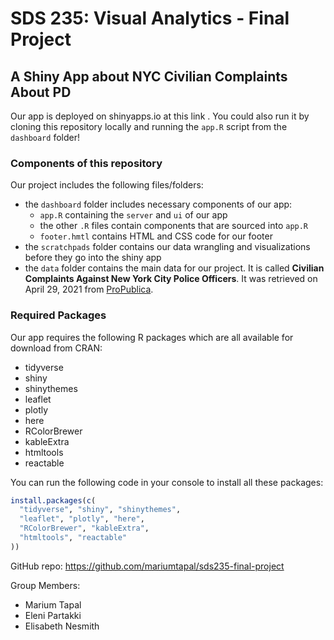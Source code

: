 
<!-- README.md is generated from README.Rmd. Please edit that file -->

# SDS 235: Visual Analytics - Final Project

## A Shiny App about NYC Civilian Complaints About PD

Our app is deployed on shinyapps.io at this link
<add link after deploying>. You could also run it by cloning this
repository locally and running the `app.R` script from the `dashboard`
folder!

### Components of this repository

Our project includes the following files/folders:

-   the `dashboard` folder includes necessary components of our app:
    -   `app.R` containing the `server` and `ui` of our app
    -   the other `.R` files contain components that are sourced into
        `app.R`
    -   `footer.hmtl` contains HTML and CSS code for our footer
-   the `scratchpads` folder contains our data wrangling and
    visualizations before they go into the shiny app
-   the `data` folder contains the main data for our project. It is
    called **Civilian Complaints Against New York City Police
    Officers**. It was retrieved on April 29, 2021 from
    [ProPublica](www.propublica.org/datastore/dataset/civilian-complaints-against-new-york-city-police-officers).

### Required Packages

Our app requires the following R packages which are all available for
download from CRAN:

-   tidyverse
-   shiny
-   shinythemes
-   leaflet
-   plotly
-   here
-   RColorBrewer
-   kableExtra
-   htmltools
-   reactable

You can run the following code in your console to install all these
packages:

``` r
install.packages(c(
  "tidyverse", "shiny", "shinythemes",
  "leaflet", "plotly", "here",
  "RColorBrewer", "kableExtra",
  "htmltools", "reactable"
))
```

GitHub repo: <https://github.com/mariumtapal/sds235-final-project>

Group Members:

-   Marium Tapal
-   Eleni Partakki
-   Elisabeth Nesmith
